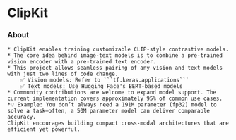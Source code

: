 # ClipKit
### About
    * ClipKit enables training customizable CLIP-style contrastive models.
    * The core idea behind image-text models is to combine a pre-trained vision encoder with a pre-trained text encoder.
    * This project allows seamless pairing of any vision and text models with just two lines of code change.
        ✅ Vision models: Refer to ```tf.keras.applications```
        ✅ Text models: Use Hugging Face's BERT-based models
    * Community contributions are welcome to expand model support. The current implementation covers approximately 95% of common use cases.
    *💡 Example: You don’t always need a 191M parameter (fp32) model to solve a task—often, a 50M parameter model can deliver comparable accuracy.
    ClipKit encourages building compact cross-modal architectures that are efficient yet powerful.
